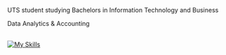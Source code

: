 UTS student studying Bachelors in Information Technology and Business

Data Analytics & Accounting <br />
<br />

[![My Skills](https://skillicons.dev/icons?i=js,react,tailwind,html,css,mongodb,docker,materialui,graphql,apollo,nextjs,vercel,express,postgres,py,vscode,git&perline=8)](https://skillicons.dev)
